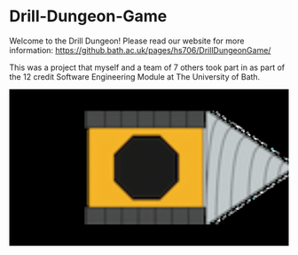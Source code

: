 # Drill-Dungeon-Game

Welcome to the Drill Dungeon! Please read our website for more information:
https://github.bath.ac.uk/pages/hs706/DrillDungeonGame/

This was a project that myself and a team of 7 others took part in as part of the 12 credit Software Engineering Module at The University of Bath.

![](website/docs/gifs/drill_v2_2.gif)
